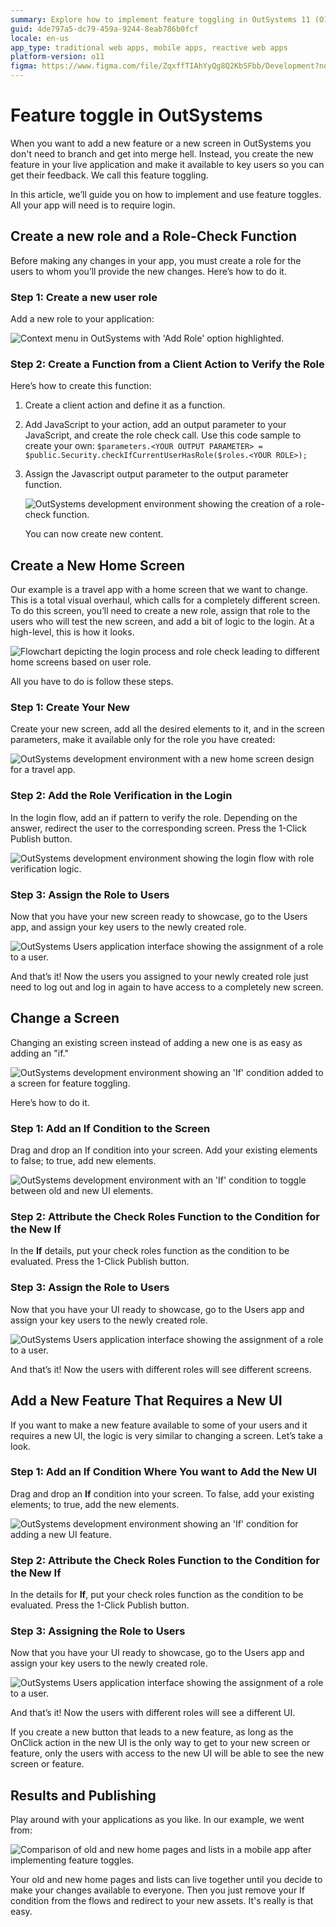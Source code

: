 ```yaml
---
summary: Explore how to implement feature toggling in OutSystems 11 (O11) to streamline app updates and user role management.
guid: 4de797a5-dc79-459a-9244-8eab786b0fcf
locale: en-us
app_type: traditional web apps, mobile apps, reactive web apps
platform-version: o11
figma: https://www.figma.com/file/ZqxffTIAhYyQg8Q2KbSFbb/Development?node-id=1742:411
---
```


# Feature toggle in OutSystems

When you want to add a new feature or a new screen in OutSystems you don't need to branch and get into merge hell. Instead, you create the new feature in your live application and make it available to key users so you can get their feedback. We call this feature toggling.

In this article, we’ll guide you on how to implement and use feature toggles. All your app will need is to require login.

## Create a new role and a Role-Check Function

Before making any changes in your app, you must create a role for the users to whom you’ll provide the new changes. Here’s how to do it.

### Step 1:  Create a new user role

Add a new role to your application:

![Context menu in OutSystems with 'Add Role' option highlighted.](images/fun-with-feature-flags-live-mobile-apps_01.png "Adding a New User Role in OutSystems")

### Step 2: Create a Function from a Client Action to Verify the Role

Here’s how to create this function:

1. Create a client action and define it as a function.
1. Add JavaScript to your action, add an output parameter to your JavaScript, and create the role check call. Use this code sample to create your own:
    ```$parameters.<YOUR OUTPUT PARAMETER> = $public.Security.checkIfCurrentUserHasRole($roles.<YOUR ROLE>);```
1. Assign the Javascript output parameter to the output parameter function.

    ![OutSystems development environment showing the creation of a role-check function.](images/fun-with-feature-flags-live-mobile-apps_02_new.png "Creating a Role-Check Function in OutSystems")

    You can now create new content.

## Create a New Home Screen

Our example is a travel app with a home screen that we want to change. This is a total visual overhaul, which calls for a completely different screen. To do this screen, you’ll need to create a new role, assign that role to the users who will test the new screen, and add a bit of logic to the login. At a high-level, this is how it looks.

![Flowchart depicting the login process and role check leading to different home screens based on user role.](images/fun-with-feature-flags-live-mobile-apps_03.png "Feature Toggle Flow for New Home Screen in OutSystems")

All you have to do is follow these steps.

### Step 1:  Create Your New 

Create your new screen, add all the desired elements to it, and in the screen parameters, make it available only for the role you have created:

![OutSystems development environment with a new home screen design for a travel app.](images/fun-with-feature-flags-live-mobile-apps_04.png "New Home Screen Creation in OutSystems")


### Step 2: Add the Role Verification in the Login

In the login flow, add an if pattern to verify the role. Depending on the answer, redirect the user to the corresponding screen. Press the 1-Click Publish button.

![OutSystems development environment showing the login flow with role verification logic.](images/fun-with-feature-flags-live-mobile-apps_05_new.png "Role Verification in Login Flow in OutSystems")


### Step 3: Assign the Role to Users

Now that you have your new screen ready to showcase, go to the Users app, and assign your key users to the newly created role.

![OutSystems Users application interface showing the assignment of a role to a user.](images/fun-with-feature-flags-live-mobile-apps_06.png "Assigning a Role to Users in OutSystems")

And that’s it! Now the users you assigned to your newly created role just need to log out and log in again to have access to a completely new screen.


## Change a Screen


Changing an existing screen instead of adding a new one is as easy as adding an "if."

![OutSystems development environment showing an 'If' condition added to a screen for feature toggling.](images/fun-with-feature-flags-live-mobile-apps_07.png "Adding an If Condition to Change a Screen in OutSystems")

Here’s how to do it.

### Step 1: Add an If Condition to the Screen

Drag and drop an If condition into your screen. Add your existing elements to false; to true, add new elements.

![OutSystems development environment with an 'If' condition to toggle between old and new UI elements.](images/fun-with-feature-flags-live-mobile-apps_08_new.png "Implementing Feature Toggle for UI Elements in OutSystems")

### Step 2: Attribute the Check Roles Function to the Condition for the New If

In the **If** details, put your check roles function as the condition to be evaluated. Press the 1-Click Publish button.

### Step 3: Assign the Role to Users

Now that you have your UI ready to showcase, go to the Users app and assign your key users to the newly created role.

![OutSystems Users application interface showing the assignment of a role to a user.](images/fun-with-feature-flags-live-mobile-apps_06.png "Assigning a Role to Users in OutSystems")

And that’s it! Now the users with different roles will see different screens.

## Add a New Feature That Requires a New UI

If you want to make a new feature available to some of your users and it requires a new UI, the logic is very similar to changing a screen. Let’s take a look.


### Step 1: Add an If Condition Where You want to Add the New UI

Drag and drop an **If** condition into your screen. To false, add your existing elements; to true, add the new elements.

![OutSystems development environment showing an 'If' condition for adding a new UI feature.](images/fun-with-feature-flags-live-mobile-apps_09_new.png "Adding a New UI Feature with an If Condition in OutSystems")

### Step 2: Attribute the Check Roles Function to the Condition for the New If

In the details for **If**, put your check roles function as the condition to be evaluated. Press the 1-Click Publish button.

### Step 3: Assigning the Role to Users

Now that you have your UI ready to showcase, go to the Users app and assign your key users to the newly created role.

![OutSystems Users application interface showing the assignment of a role to a user.](images/fun-with-feature-flags-live-mobile-apps_06.png "Assigning a Role to Users in OutSystems")


And that’s it! Now the users with different roles will see a different UI.

<div class="info" markdown="1">

If you create a new button that leads to a new feature, as long as the OnClick action in the new UI is the only way to get to your new screen or feature, only the users with access to the new UI will be able to see the new screen or feature.

</div>

## Results and Publishing

Play around with your applications as you like. In our example, we went from:

![Comparison of old and new home pages and lists in a mobile app after implementing feature toggles.](images/fun-with-feature-flags-live-mobile-apps_10_new.png "Before and After Screenshots of Feature Toggle Implementation")

Your old and new home pages and lists can live together until you decide to make your changes available to everyone. Then you just remove your If condition from the flows and redirect to your new assets. It's really is that easy.
